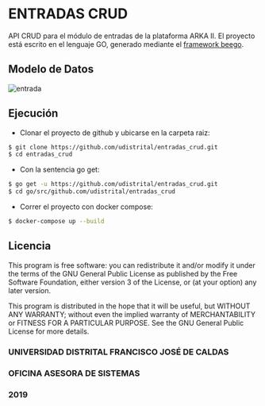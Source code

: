 # ENTRADAS CRUD

API CRUD para el módulo de entradas de la plataforma ARKA II. El proyecto está escrito en el lenguaje GO, generado mediante el [framework beego](https://beego.me/).

## Modelo de Datos
![entrada](https://user-images.githubusercontent.com/23342808/61749331-1e6a5580-ad68-11e9-8698-8523ffe3f792.png)

## Ejecución 

- Clonar el proyecto de github y ubicarse en la carpeta raiz:
```sh
$ git clone https://github.com/udistrital/entradas_crud.git
$ cd entradas_crud
```

- Con la sentencia go get:
```sh
$ go get -u https://github.com/udistrital/entradas_crud.git
$ cd go/src/github.com/udistrital/entradas_crud
```

- Correr el proyecto con docker compose:
```sh
$ docker-compose up --build
```


## Licencia 
This program is free software: you can redistribute it and/or modify it under the terms of the GNU General Public License as published by the Free Software Foundation, either version 3 of the License, or (at your option) any later version.

This program is distributed in the hope that it will be useful, but WITHOUT ANY WARRANTY; without even the implied warranty of MERCHANTABILITY or FITNESS FOR A PARTICULAR PURPOSE. See the GNU General Public License for more details.

### UNIVERSIDAD DISTRITAL FRANCISCO JOSÉ DE CALDAS
### OFICINA ASESORA DE SISTEMAS
### 2019
